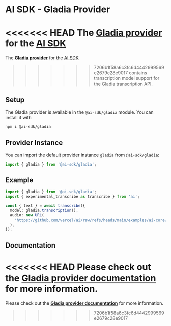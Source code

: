 # AI SDK - Gladia Provider

<<<<<<< HEAD
The **[Gladia provider](https://ai-sdk.dev/providers/ai-sdk-providers/assemblyai)** for the [AI SDK](https://ai-sdk.dev/docs)
=======
The **[Gladia provider](https://sdk.vercel.ai/providers/ai-sdk-providers/assemblyai)** for the [AI SDK](https://sdk.vercel.ai/docs)
>>>>>>> 7206b1f58a6c3fc6d4442999569e2679c28e9017
contains transcription model support for the Gladia transcription API.

## Setup

The Gladia provider is available in the `@ai-sdk/gladia` module. You can install it with

```bash
npm i @ai-sdk/gladia
```

## Provider Instance

You can import the default provider instance `gladia` from `@ai-sdk/gladia`:

```ts
import { gladia } from '@ai-sdk/gladia';
```

## Example

```ts
import { gladia } from '@ai-sdk/gladia';
import { experimental_transcribe as transcribe } from 'ai';

const { text } = await transcribe({
  model: gladia.transcription(),
  audio: new URL(
    'https://github.com/vercel/ai/raw/refs/heads/main/examples/ai-core/data/galileo.mp3',
  ),
});
```

## Documentation

<<<<<<< HEAD
Please check out the **[Gladia provider documentation](https://ai-sdk.dev/providers/ai-sdk-providers/gladia)** for more information.
=======
Please check out the **[Gladia provider documentation](https://sdk.vercel.ai/providers/ai-sdk-providers/gladia)** for more information.
>>>>>>> 7206b1f58a6c3fc6d4442999569e2679c28e9017
